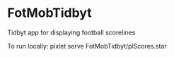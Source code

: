 # FotMobTidbyt
Tidbyt app for displaying football scorelines

To run locally: pixlet serve FotMobTidbyt/plScores.star
